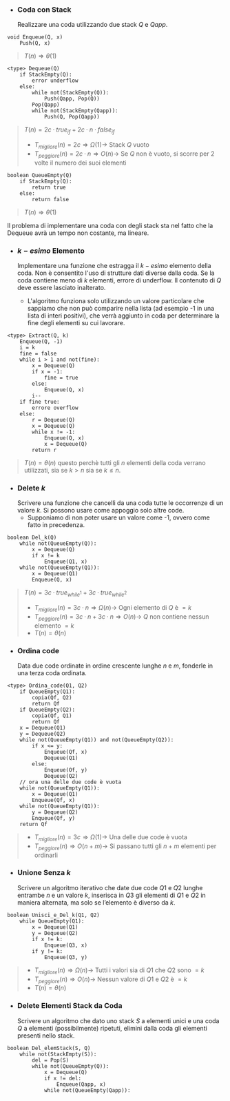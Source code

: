 - ### Coda con Stack
	Realizzare una coda utilizzando due stack $Q$ e $Qapp$.

``` Pseudocodice TI:"Enqueue" "FOLD"
void Enqueue(Q, x)
	Push(Q, x)
```

>$T(n)\Rightarrow θ(1)$ 

``` Pseudocodice TI:"Dequeue" "FOLD"
<type> Dequeue(Q)
	if StackEmpty(Q):
		error underflow
	else:
		while not(StackEmpty(Q)):
			Push(Qapp, Pop(Q))
		Pop(Qapp)
		while not(StackEmpty(Qapp)):
			Push(Q, Pop(Qapp))
```

>$T(n) = 2c·true_{if} + 2c·n·false_{if}$ 
>- $T_{migliore}(n) = 2c \Rightarrow Ω(1) \rightarrow$ Stack $Q$ vuoto
>- $T_{peggiore}(n) = 2c·n \Rightarrow O(n) \rightarrow$ Se $Q$ non è vuoto, si scorre per 2 volte il numero dei suoi elementi

``` Pseudocodice TI:"QueueEmpty" "FOLD"
boolean QueueEmpty(Q)
	if StackEmpty(Q):
		return true
	else:
		return false
```

>$T(n)\Rightarrow θ(1)$ 

Il problema di implementare una coda con degli stack sta nel fatto che la Dequeue avrà un tempo non costante, ma lineare.

- ### $k-esimo$ Elemento
	Implementare una funzione che estragga il $k-esimo$ elemento della coda. Non è consentito l'uso di strutture dati diverse dalla coda. Se la coda contiene meno di $k$ elementi, errore di underflow.
	Il contenuto di $Q$ deve essere lasciato inalterato.

	- L'algoritmo funziona solo utilizzando un valore particolare che sappiamo che non può comparire nella lista (ad esempio -1 in una lista di interi positivi), che verrà aggiunto in coda per determinare la fine degli elementi su cui lavorare.

``` Pseudocodice TI:"Extract" "FOLD"
<type> Extract(Q, k)
	Enqueue(Q, -1)
	i = k
	fine = false
	while i > 1 and not(fine):
		x = Dequeue(Q)
		if x = -1:
			fine = true
		else:
			Enqueue(Q, x)
		i--
	if fine true:
		errore overflow
	else:
		r = Dequeue(Q)
		x = Dequeue(Q)
		while x != -1:
			Enqueue(Q, x)
			x = Dequeue(Q)
		return r
```

>$T(n) = θ(n)$
>questo perchè tutti gli $n$ elementi della coda verrano utilizzati, sia se $k>n$ sia se $k≤n$.

- ### Delete $k$
	Scrivere una funzione che cancelli da una coda tutte le occorrenze di un valore $k$. Si possono usare come appoggio solo altre code.
	- Supponiamo di non poter usare un valore come -1, ovvero come fatto in precedenza.

``` Pseudocodice TI:"Del_k" "FOLD"
boolean Del_k(Q)
	while not(QueueEmpty(Q)):
		x = Dequeue(Q)
		if x != k
			Enqueue(Q1, x)
	while not(QueueEmpty(Q1)):
		x = Dequeue(Q1)
		Enqueue(Q, x)
```

>$T(n) = 3c·true_{while^1}+3c·true_{while^2}$
>- $T_{migliore}(n) = 3c·n \Rightarrow Ω(n) \rightarrow$ Ogni elemento di $Q$ è $=k$
>- $T_{peggiore}(n) = 3c·n+3c·n \Rightarrow O(n) \rightarrow$ $Q$ non contiene nessun elemento $=k$
>- $T(n)=θ(n)$

- ### Ordina code
	Data due code ordinate in ordine crescente lunghe $n$ e $m$, fonderle in una terza coda ordinata.

``` Pseudocodice TI:"Ordina_code" "FOLD"
<type> Ordina_code(Q1, Q2)
	if QueueEmpty(Q1):
		copia(Qf, Q2)
		return Qf
	if QueueEmpty(Q2):
		copia(Qf, Q1)
		return Qf
	x = Dequeue(Q1)
	y = Dequeue(Q2)
	while not(QueueEmpty(Q1)) and not(QueueEmpty(Q2)):
		if x <= y:
			Enqueue(Qf, x)
			Dequeue(Q1)
		else:
			Enqueue(Of, y)
			Dequeue(Q2)
	// ora una delle due code è vuota
	while not(QueueEmpty(Q1)):
		x = Dequeue(Q1)
		Enqueue(Qf, x)
	while not(QueueEmpty(Q1)):
		y = Dequeue(Q2)
		Enqueue(Qf, y)
	return Qf
```

>- $T_{migliore}(n) = 3c \Rightarrow Ω(1) \rightarrow$ Una delle due code è vuota
>- $T_{peggiore}(n) \Rightarrow O(n+m) \rightarrow$ Si passano tutti gli $n+m$ elementi per ordinarli

- ### Unione Senza $k$
	Scrivere un algoritmo iterativo che date due code $Q1$ e $Q2$ lunghe entrambe $n$ e un valore $k$, inserisca in $Q3$ gli elementi di $Q1$ e $Q2$ in maniera alternata, ma solo se l’elemento è diverso da $k$.

``` Pseudocodice TI:"Unisci_e_Del_k" "FOLD"
boolean Unisci_e_Del_k(Q1, Q2)
	while QueueEmpty(Q1):
		x = Dequeue(Q1)
		y = Dequeue(Q2)
		if x != k:
			Enqueue(Q3, x)
		if y != k:
			Enqueue(Q3, y)
```

>- $T_{migliore}(n) \Rightarrow Ω(n) \rightarrow$ Tutti i valori sia di $Q1$ che $Q2$ sono $=k$
>- $T_{peggiore}(n) \Rightarrow O(n) \rightarrow$ Nessun valore di $Q1$ e $Q2$ è $=k$
>- $T(n)=θ(n)$

- ### Delete Elementi Stack da Coda
	Scrivere un algoritmo che dato uno stack $S$ a elementi unici e una coda $Q$ a elementi (possibilmente) ripetuti, elimini dalla coda gli elementi presenti nello stack.

``` Pseudocodice TI:"Del_elemStack" "FOLD"
boolean Del_elemStack(S, Q)
	while not(StackEmpty(S)):
		del = Pop(S)
		while not(QueueEmpty(Q)):
			x = Dequeue(Q)
			if x != del:
				Enqueue(Qapp, x)
			while not(QueueEmpty(Qapp)):
```